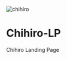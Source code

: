 ![chihiro](https://github.com/w4rCode/Chihiro-LP/assets/84465419/79398320-e86b-412b-a4f8-fa4e9e21f0cc)
# Chihiro-LP
Chihiro Landing Page
